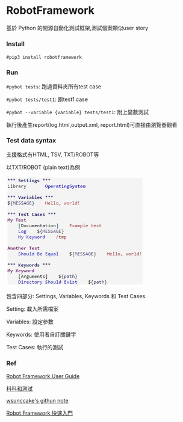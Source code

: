 # RobotFramework

基於 Python 的開源自動化測試框架,測試個案類似user story

### Install

`#pip3 install robotframework`

### Run

`#pybot tests`: 跑過資料夾所有test case

`#pybot tests/test1`: 跑test1 case

`#pybot --variable {variable} tests/test1`: 附上變數測試

執行後產生report(log.html,output.xml, report.html)可直接由瀏覽器觀看

### Test data syntax

支援格式有HTML, TSV, TXT/ROBOT等

以TXT/ROBOT (plain text)為例

![](./PIC/RF_1.JPG)

包含四部分: Settings, Variables, Keywords 和 Test Cases.

Setting: 載入所需檔案

Variables: 設定參數

Keywords: 使用者自訂關鍵字

Test Cases: 執行的測試


### Ref

[Robot Framework User Guide](http://robotframework.org/robotframework/latest/RobotFrameworkUserGuide.html)


[科科和測試](https://kkboxsqa.wordpress.com/2014/06/25/robot-framework-script-%E7%9A%84%E9%95%B7%E7%9B%B8%EF%BC%9F/)

[wsunccake's githun note](https://github.com/wsunccake/myNote/blob/master/python/robotframework.md)

[Robot Framework 快速入門](http://carl.logdown.com/posts/2014/03/07/robotframework-gettingstarted)